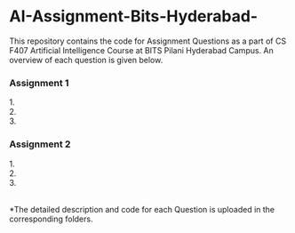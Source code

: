 # AI-Assignment-Bits-Hyderabad-

This repository contains the code for Assignment Questions as a part of CS F407 Artificial Intelligence Course at BITS Pilani Hyderabad Campus. 
An overview of each question is given below.

### Assignment 1 <br />
  1.<br />
  2.<br />
  3.<br />
### Assignment 2 <br />
  1.<br />
  2.<br />
  3.<br />

<br />
*The detailed description and code for each Question is uploaded in the corresponding folders.
